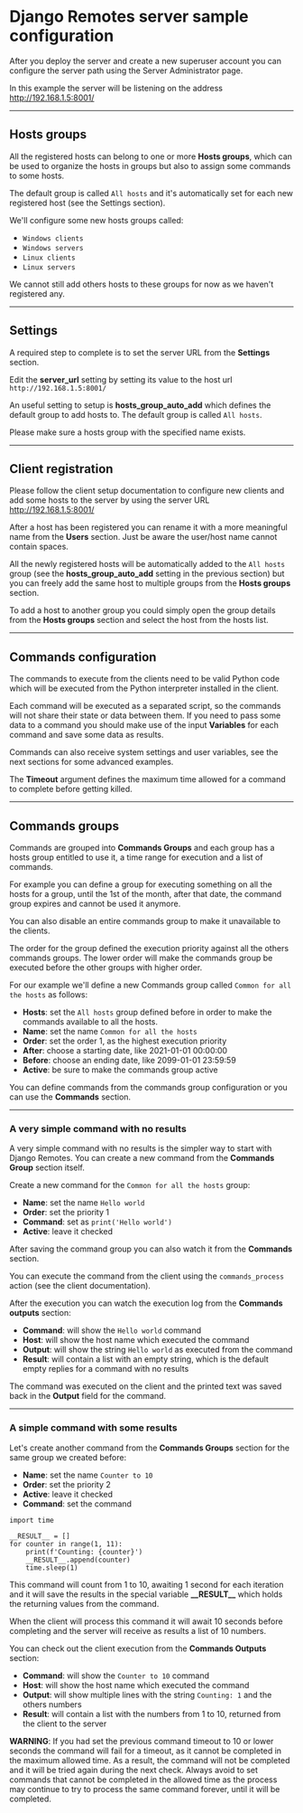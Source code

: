 # Django Remotes server sample configuration

After you deploy the server and create a new superuser account you can configure
the server path using the Server Administrator page.

In this example the server will be listening on the address
http://192.168.1.5:8001/

---
## Hosts groups

All the registered hosts can belong to one or more **Hosts groups**, which can
be used to organize the hosts in groups but also to assign some commands to some
hosts.

The default group is called `All hosts` and it's automatically set for each new
registered host (see the Settings section).

We'll configure some new hosts groups called:
- `Windows clients`
- `Windows servers`
- `Linux clients`
- `Linux servers`

We cannot still add others hosts to these groups for now as we haven't
registered any. 

---
## Settings

A required step to complete is to set the server URL from the **Settings**
section.

Edit the **server_url** setting by setting its value to the host url
`http://192.168.1.5:8001/`

An useful setting to setup is **hosts_group_auto_add** which defines the default
group to add hosts to. The default group is called `All hosts`.

Please make sure a hosts group with the specified name exists.

---
## Client registration

Please follow the client setup documentation to configure new clients and add
some hosts to the server by using the server URL http://192.168.1.5:8001/

After a host has been registered you can rename it with a more meaningful name
from the **Users** section. Just be aware the user/host name cannot contain
spaces.

All the newly registered hosts will be automatically added to the `All hosts`
group (see the **hosts_group_auto_add** setting in the previous section) but you
can freely add the same host to multiple groups from the **Hosts groups**
section.

To add a host to another group you could simply open the group details from the
**Hosts groups** section and select the host from the hosts list.

---
## Commands configuration

The commands to execute from the clients need to be valid Python code which will
be executed from the Python interpreter installed in the client.

Each command will be executed as a separated script, so the commands will not
share their state or data between them. If you need to pass some data to a
command you should make use of the input **Variables** for each command and save
some data as results.

Commands can also receive system settings and user variables, see the next
sections for some advanced examples.

The **Timeout** argument defines the maximum time allowed for a command to
complete before getting killed.

---
## Commands groups

Commands are grouped into **Commands Groups** and each group has a hosts group
entitled to use it, a time range for execution and a list of commands.

For example you can define a group for executing something on all the hosts for
a group, until the 1st of the month, after that date, the command group expires
and cannot be used it anymore.

You can also disable an entire commands group to make it unavailable to the
clients.

The order for the group defined the execution priority against all the others
commands groups. The lower order will make the commands group be executed before
the other groups with higher order.


For our example we'll define a new Commands group called
`Common for all the hosts` as follows:

- **Hosts**: set the `All hosts` group defined before in order to make the
  commands available to all the hosts.
- **Name**: set the name `Common for all the hosts`
- **Order**: set the order 1, as the highest execution priority
- **After**: choose a starting date, like 2021-01-01 00:00:00
- **Before**: choose an ending date, like 2099-01-01 23:59:59
- **Active**: be sure to make the commands group active

You can define commands from the commands group configuration or you can use
the **Commands** section.

---
### A very simple command with no results

A very simple command with no results is the simpler way to start with
Django Remotes. You can create a new command from the **Commands Group**
section itself.

Create a new command for the `Common for all the hosts` group:

- **Name**: set the name `Hello world`
- **Order**: set the priority 1
- **Command**: set as `print('Hello world')`
- **Active**: leave it checked

After saving the command group you can also watch it from the **Commands**
section.

You can execute the command from the client using the `commands_process` action
(see the client documentation).

After the execution you can watch the execution log from the
**Commands outputs** section:

- **Command**: will show the `Hello world` command
- **Host**: will show the host name which executed the command
- **Output**: will show the string `Hello world` as executed from the command
- **Result**: will contain a list with an empty string, which is the default
  empty replies for a command with no results

The command was executed on the client and the printed text was saved back in
the **Output** field for the command.

---
### A simple command with some results

Let's create another command from the **Commands Groups** section for the same
group we created before:

- **Name**: set the name `Counter to 10`
- **Order**: set the priority 2
- **Active**: leave it checked
- **Command**: set the command
```
import time

__RESULT__ = []
for counter in range(1, 11):
    print(f'Counting: {counter}')
    __RESULT__.append(counter)
    time.sleep(1)
```

This command will count from 1 to 10, awaiting 1 second for each iteration and
it will save the results in the special variable **\_\_RESULT\_\_** which holds
the returning values from the command.

When the client will process this command it will await 10 seconds before
completing and the server will receive as results a list of 10 numbers.

You can check out the client execution from the **Commands Outputs** section:

- **Command**: will show the `Counter to 10` command
- **Host**: will show the host name which executed the command
- **Output**: will show multiple lines with the string `Counting: 1` and the
  others numbers
- **Result**: will contain a list with the numbers from 1 to 10, returned from
  the client to the server

**WARNING**: If you had set the previous command timeout to 10 or lower seconds
the command will fail for a timeout, as it cannot be completed in the maximum
allowed time. As a result, the command will not be completed and it  will be
tried again during the next check. Always avoid to set commands that cannot be
completed in the allowed time as the process may continue to try to process the
same command forever, until it will be completed.
